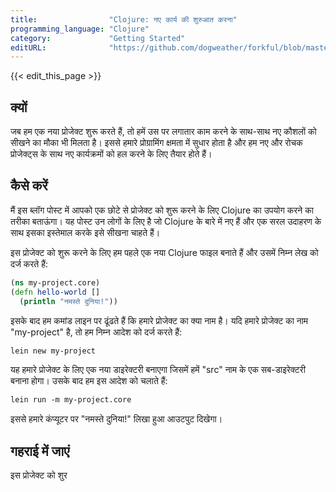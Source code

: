 ```yaml
---
title:                "Clojure: नए कार्य की शुरुआत करना"
programming_language: "Clojure"
category:             "Getting Started"
editURL:              "https://github.com/dogweather/forkful/blob/master/content/hi/clojure/starting-a-new-project.md"
---
```


{{< edit_this_page >}}

## क्यों
जब हम एक नया प्रोजेक्ट शुरू करते हैं, तो हमें उस पर लगातार काम करने के साथ-साथ नए कौशलों को सीखने का मौका भी मिलता है। इससे हमारे प्रोग्रामिंग क्षमता में सुधार होता है और हम नए और रोचक प्रोजेक्ट्स के साथ नए कार्यक्रमों को हल करने के लिए तैयार होते हैं। 

## कैसे करें
मैं इस ब्लॉग पोस्ट में आपको एक छोटे से प्रोजेक्ट को शुरू करने के लिए Clojure का उपयोग करने का तरीका बताऊंगा। यह पोस्ट उन लोगों के लिए है जो Clojure के बारे में नए हैं और एक सरल उदाहरण के साथ इसका इस्तेमाल करके इसे सीखना चाहते हैं। 

इस प्रोजेक्ट को शुरू करने के लिए हम पहले एक नया Clojure फाइल बनाते हैं और उसमें निम्न लेख को दर्ज करते हैं: 
```clojure
(ns my-project.core)
(defn hello-world []
  (println "नमस्ते दुनिया!"))
```
इसके बाद हम कमांड लाइन पर ढूंढते हैं कि हमारे प्रोजेक्ट का क्या नाम है। यदि हमारे प्रोजेक्ट का नाम "my-project" है, तो हम निम्न आदेश को दर्ज करते हैं: 
```clojure
lein new my-project
```
यह हमारे प्रोजेक्ट के लिए एक नया डाइरेक्टरी बनाएगा जिसमें हमें "src" नाम के एक सब-डाइरेक्टरी बनाना होगा। उसके बाद हम इस आदेश को चलाते हैं: 
```clojure
lein run -m my-project.core
```
इससे हमारे कंप्यूटर पर "नमस्ते दुनिया!" लिखा हुआ आउटपुट दिखेगा। 

## गहराई में जाएं
इस प्रोजेक्ट को शुर